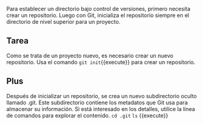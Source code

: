 Para establecer un directorio bajo control de versiones, primero necesita crear un repositorio. Luego con Git, inicializa el repositorio siempre en el directorio de nivel superior para un proyecto.

## Tarea

Como se trata de un proyecto nuevo, es necesario crear un nuevo repositorio. Usa el comando `git init`{{execute}} para crear un repositorio.

## Plus

Después de inicializar un repositorio, se crea un nuevo subdirectorio oculto llamado .git. Este subdirectorio contiene los metadatos que Git usa para almacenar su información. Si está interesado en los detalles, utilice la línea de comandos para explorar el contenido. `cd .git` `ls` {{execute}}

